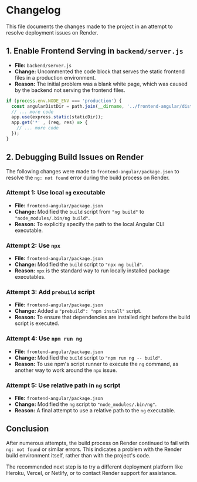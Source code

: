 # Changelog

This file documents the changes made to the project in an attempt to resolve deployment issues on Render.

## 1. Enable Frontend Serving in `backend/server.js`

*   **File:** `backend/server.js`
*   **Change:** Uncommented the code block that serves the static frontend files in a production environment.
*   **Reason:** The initial problem was a blank white page, which was caused by the backend not serving the frontend files.

```javascript
if (process.env.NODE_ENV === 'production') {
  const angularDistDir = path.join(__dirname, '../frontend-angular/dist/frontend-angular');
  // ... more code
  app.use(express.static(staticDir));
  app.get('*' , (req, res) => {
    // ... more code
  });
}
```

## 2. Debugging Build Issues on Render

The following changes were made to `frontend-angular/package.json` to resolve the `ng: not found` error during the build process on Render.

### Attempt 1: Use local `ng` executable

*   **File:** `frontend-angular/package.json`
*   **Change:** Modified the `build` script from `"ng build"` to `"node_modules/.bin/ng build"`.
*   **Reason:** To explicitly specify the path to the local Angular CLI executable.

### Attempt 2: Use `npx`

*   **File:** `frontend-angular/package.json`
*   **Change:** Modified the `build` script to `"npx ng build"`.
*   **Reason:** `npx` is the standard way to run locally installed package executables.

### Attempt 3: Add `prebuild` script

*   **File:** `frontend-angular/package.json`
*   **Change:** Added a `"prebuild": "npm install"` script.
*   **Reason:** To ensure that dependencies are installed right before the build script is executed.

### Attempt 4: Use `npm run ng`

*   **File:** `frontend-angular/package.json`
*   **Change:** Modified the `build` script to `"npm run ng -- build"`.
*   **Reason:** To use npm's script runner to execute the `ng` command, as another way to work around the `npx` issue.

### Attempt 5: Use relative path in `ng` script

*   **File:** `frontend-angular/package.json`
*   **Change:** Modified the `ng` script to `"node_modules/.bin/ng"`.
*   **Reason:** A final attempt to use a relative path to the `ng` executable.

## Conclusion

After numerous attempts, the build process on Render continued to fail with `ng: not found` or similar errors. This indicates a problem with the Render build environment itself, rather than with the project's code.

The recommended next step is to try a different deployment platform like Heroku, Vercel, or Netlify, or to contact Render support for assistance.
